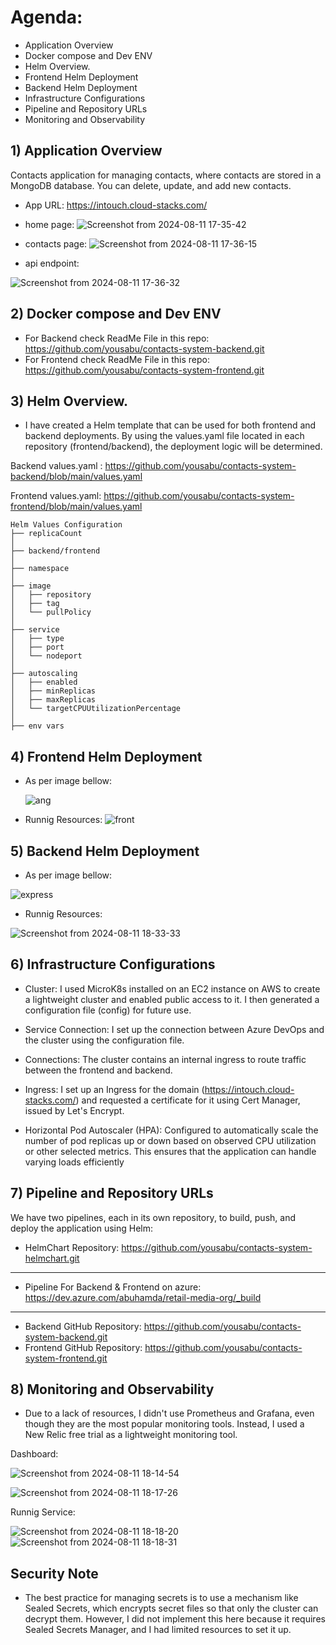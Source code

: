 # Agenda:
- Application Overview
- Docker compose and Dev ENV
- Helm Overview.
- Frontend Helm Deployment
- Backend Helm Deployment
- Infrastructure Configurations
- Pipeline and Repository URLs
- Monitoring and Observability

## 1) Application Overview
Contacts application for managing contacts, where contacts are stored in a MongoDB database. You can delete, update, and add new contacts.

- App URL: https://intouch.cloud-stacks.com/

- home page:
![Screenshot from 2024-08-11 17-35-42](https://github.com/user-attachments/assets/2ba30062-b5a2-4e52-a7ad-deaa31f5b8ae)

- contacts page:
![Screenshot from 2024-08-11 17-36-15](https://github.com/user-attachments/assets/87affc94-5684-46b8-8014-3dc2d1298dab)

- api endpoint:
  
![Screenshot from 2024-08-11 17-36-32](https://github.com/user-attachments/assets/40df9df2-57c5-4508-8189-42b7487368ad)


## 2) Docker compose and Dev ENV
* For Backend check ReadMe File in this repo:  https://github.com/yousabu/contacts-system-backend.git
* For Frontend check ReadMe File in this repo: https://github.com/yousabu/contacts-system-frontend.git

## 3) Helm Overview.
* I have created a Helm template that can be used for both frontend and backend deployments. By using the values.yaml file located in each repository (frontend/backend), the deployment logic will be determined.
 
 Backend values.yaml : https://github.com/yousabu/contacts-system-backend/blob/main/values.yaml
 
 Frontend values.yaml: https://github.com/yousabu/contacts-system-frontend/blob/main/values.yaml

 ``` File Tree
 Helm Values Configuration
├── replicaCount
│
├── backend/frontend
│
├── namespace
│
├── image
│   ├── repository
│   ├── tag
│   └── pullPolicy
│
├── service
│   ├── type
│   ├── port
│   └── nodeport
│
├── autoscaling
│   ├── enabled
│   ├── minReplicas
│   ├── maxReplicas
│   └── targetCPUUtilizationPercentage
│
├── env vars
```
## 4) Frontend Helm Deployment
* As per image bellow:

  ![ang](https://github.com/user-attachments/assets/9db261ea-2e51-4893-83d5-303ab12ded61)


* Runnig Resources:
![front](https://github.com/user-attachments/assets/c2da7540-105b-4b3e-972e-5321e45ad7aa)

  

## 5) Backend Helm Deployment
* As per image bellow:
  
![express](https://github.com/user-attachments/assets/c3b84e3f-704f-4221-8aef-8e7b1085557b)

* Runnig Resources:

![Screenshot from 2024-08-11 18-33-33](https://github.com/user-attachments/assets/133a499f-1936-46da-87da-f455001411a5)


## 6) Infrastructure Configurations

*  Cluster: I used MicroK8s installed on an EC2 instance on AWS to create a lightweight cluster and enabled public access to it. I then generated a configuration file (config) for future use.

* Service Connection: I set up the connection between Azure DevOps and the cluster using the configuration file.

* Connections: The cluster contains an internal ingress to route traffic between the frontend and backend.

* Ingress: I set up an Ingress for the domain (https://intouch.cloud-stacks.com/) and requested a certificate for it using Cert Manager, issued by Let's Encrypt.
* Horizontal Pod Autoscaler (HPA): Configured to automatically scale the number of pod replicas up or down based on observed CPU utilization or other selected metrics. This ensures that the application can handle varying loads efficiently

## 7) Pipeline and Repository URLs

We have two pipelines, each in its own repository, to build, push, and deploy the application using Helm:

* HelmChart Repository: https://github.com/yousabu/contacts-system-helmchart.git
-----------
* Pipeline For Backend & Frontend on azure:  https://dev.azure.com/abuhamda/retail-media-org/_build
-----------
* Backend GitHub Repository: https://github.com/yousabu/contacts-system-backend.git
* Frontend GitHub Repository: https://github.com/yousabu/contacts-system-frontend.git



## 8) Monitoring and Observability
* Due to a lack of resources, I didn't use Prometheus and Grafana, even though they are the most popular monitoring tools. Instead, I used a New Relic free trial as a lightweight monitoring tool.

Dashboard:

![Screenshot from 2024-08-11 18-14-54](https://github.com/user-attachments/assets/b4ee7dec-9652-446b-b7a2-0b8255c9ea02)

![Screenshot from 2024-08-11 18-17-26](https://github.com/user-attachments/assets/f57123dd-dbe7-43f6-b858-72c02f9cb777)

Runnig Service:

![Screenshot from 2024-08-11 18-18-20](https://github.com/user-attachments/assets/045e741b-a721-4926-bee3-a7c3fd25801c)
![Screenshot from 2024-08-11 18-18-31](https://github.com/user-attachments/assets/f70f3cf9-aa27-495a-ac8b-5408c93f3553)

## Security Note
 * The best practice for managing secrets is to use a mechanism like Sealed Secrets, which encrypts secret files so that only the cluster can decrypt them. However, I did not implement this here because it requires Sealed Secrets Manager, and I had limited resources to set it up.

